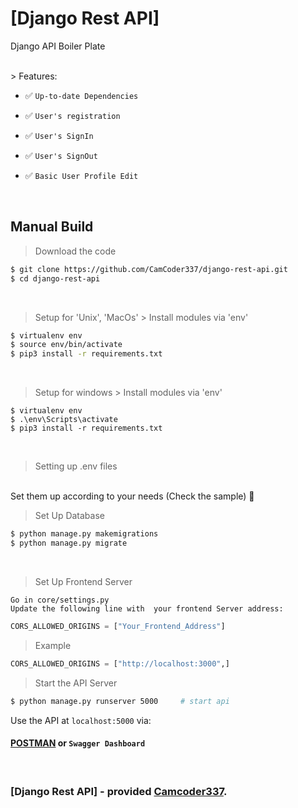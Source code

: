 # [Django Rest API]
Django API Boiler Plate

<br />
> Features:

- ✅ `Up-to-date Dependencies`

- ✅ `User's registration`

- ✅ `User's SignIn`

- ✅ `User's SignOut`

- ✅ `Basic User Profile Edit`


<br />

## Manual Build
> Download the code
```bash
$ git clone https://github.com/CamCoder337/django-rest-api.git
$ cd django-rest-api
```
<br />

> Setup for 'Unix', 'MacOs' > Install modules via 'env'
```bash
$ virtualenv env
$ source env/bin/activate
$ pip3 install -r requirements.txt
```
<br />

> Setup for windows > Install modules via 'env'
```
$ virtualenv env
$ .\env\Scripts\activate
$ pip3 install -r requirements.txt
```

<br />

> Setting up .env files
<br />
Set them up according to your needs (Check the sample) 🙂

<br />

> Set Up Database
```bash
$ python manage.py makemigrations
$ python manage.py migrate
```
<br />

> Set Up Frontend Server
```
Go in core/settings.py
Update the following line with  your frontend Server address:
```
```python
CORS_ALLOWED_ORIGINS = ["Your_Frontend_Address"]
```

> Example
```python
CORS_ALLOWED_ORIGINS = ["http://localhost:3000",]
```

> Start the API Server
```bash
$ python manage.py runserver 5000     # start api
```

Use the API  at `localhost:5000` via:
<br />
#### [POSTMAN](https://www.postman.com/grey-star-293238/workspace/django-rest-api/overview) or `Swagger Dashboard`

<br />

### [Django Rest API] - provided **[Camcoder337](https://github.com/CamCoder337/)**.
